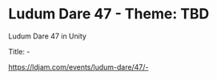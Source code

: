 # Ludum Dare 47 - Theme: TBD
Ludum Dare 47 in Unity

Title: -

https://ldjam.com/events/ludum-dare/47/-
